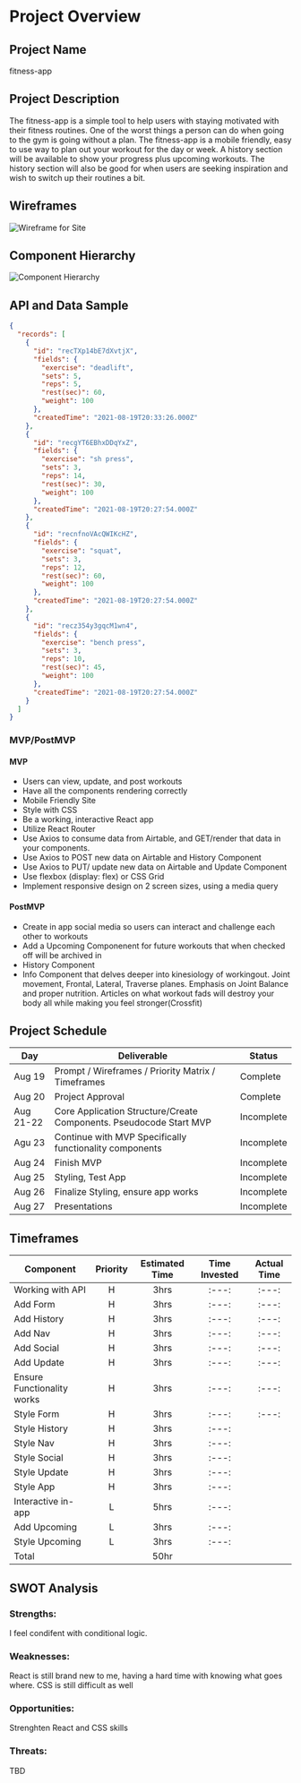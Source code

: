 # Project Overview

## Project Name

fitness-app

## Project Description

The fitness-app is a simple tool to help users with staying motivated with their fitness routines. One of the worst things a person can do when going to the gym is going without a plan. The fitness-app is a mobile friendly, easy to use way to plan out your workout for the day or week. A history section will be available to show your progress plus upcoming workouts. The history section will also be good for when users are seeking inspiration and wish to switch up their routines a bit.

## Wireframes

![Wireframe for Site](./fitness-app.png)

## Component Hierarchy

![Component Hierarchy](./ComponentHierarchy.png)

## API and Data Sample

```json
{
  "records": [
    {
      "id": "recTXp14bE7dXvtjX",
      "fields": {
        "exercise": "deadlift",
        "sets": 5,
        "reps": 5,
        "rest(sec)": 60,
        "weight": 100
      },
      "createdTime": "2021-08-19T20:33:26.000Z"
    },
    {
      "id": "recgYT6EBhxDDqYxZ",
      "fields": {
        "exercise": "sh press",
        "sets": 3,
        "reps": 14,
        "rest(sec)": 30,
        "weight": 100
      },
      "createdTime": "2021-08-19T20:27:54.000Z"
    },
    {
      "id": "recnfnoVAcQWIKcHZ",
      "fields": {
        "exercise": "squat",
        "sets": 3,
        "reps": 12,
        "rest(sec)": 60,
        "weight": 100
      },
      "createdTime": "2021-08-19T20:27:54.000Z"
    },
    {
      "id": "recz354y3gqcM1wn4",
      "fields": {
        "exercise": "bench press",
        "sets": 3,
        "reps": 10,
        "rest(sec)": 45,
        "weight": 100
      },
      "createdTime": "2021-08-19T20:27:54.000Z"
    }
  ]
}
```

### MVP/PostMVP

#### MVP

- Users can view, update, and post workouts
- Have all the components rendering correctly
- Mobile Friendly Site
- Style with CSS
- Be a working, interactive React app
- Utilize React Router
- Use Axios to consume data from Airtable, and GET/render that data in your components.
- Use Axios to POST new data on Airtable and History Component
- Use Axios to PUT/ update new data on Airtable and Update Component
- Use flexbox (display: flex) or CSS Grid
- Implement responsive design on 2 screen sizes, using a media query

#### PostMVP

- Create in app social media so users can interact and challenge each other to workouts
- Add a Upcoming Componenent for future workouts that when checked off will be archived in
- History Component
- Info Component that delves deeper into kinesiology of workingout. Joint movement, Frontal, Lateral, Traverse planes. Emphasis on Joint Balance and proper nutrition. Articles on what workout fads will destroy your body all while making you feel stronger(Crossfit)

## Project Schedule

| Day       | Deliverable                                                        | Status     |
| --------- | ------------------------------------------------------------------ | ---------- |
| Aug 19    | Prompt / Wireframes / Priority Matrix / Timeframes                 | Complete   |
| Aug 20    | Project Approval                                                   | Complete   |
| Aug 21-22 | Core Application Structure/Create Components. Pseudocode Start MVP | Incomplete |
| Agu 23    | Continue with MVP Specifically functionality components            | Incomplete |
| Aug 24    | Finish MVP                                                         | Incomplete |
| Aug 25    | Styling, Test App                                                  | Incomplete |
| Aug 26    | Finalize Styling, ensure app works                                 | Incomplete |
| Aug 27    | Presentations                                                      | Incomplete |

## Timeframes

| Component                  | Priority | Estimated Time | Time Invested | Actual Time |
| -------------------------- | :------: | :------------: | :-----------: | :---------: |
| Working with API           |    H     |      3hrs      |     :---:     |    :---:    |
| Add Form                   |    H     |      3hrs      |     :---:     |    :---:    |
| Add History                |    H     |      3hrs      |     :---:     |    :---:    |
| Add Nav                    |    H     |      3hrs      |     :---:     |    :---:    |
| Add Social                 |    H     |      3hrs      |     :---:     |    :---:    |
| Add Update                 |    H     |      3hrs      |     :---:     |    :---:    |
| Ensure Functionality works |    H     |      3hrs      |     :---:     |    :---:    |
| Style Form                 |    H     |      3hrs      |     :---:     |    :---:    |
| Style History              |    H     |      3hrs      |     :---:     |             |
| Style Nav                  |    H     |      3hrs      |     :---:     |             |
| Style Social               |    H     |      3hrs      |     :---:     |             |
| Style Update               |    H     |      3hrs      |     :---:     |             |
| Style App                  |    H     |      3hrs      |     :---:     |             |
| Interactive in-app         |    L     |      5hrs      |     :---:     |             |
| Add Upcoming               |    L     |      3hrs      |     :---:     |             |
| Style Upcoming             |    L     |      3hrs      |     :---:     |             |
| Total                      |          |      50hr      |               |             |

## SWOT Analysis

### Strengths:

I feel condifent with conditional logic.

### Weaknesses:

React is still brand new to me, having a hard time with knowing what goes where.
CSS is still difficult as well

### Opportunities:

Strenghten React and CSS skills

### Threats:

TBD
